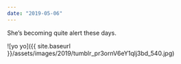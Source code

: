 ```yaml
---
date: "2019-05-06"
---
```


She’s becoming quite alert these days.

![yo yo]({{ site.baseurl }}/assets/images/2019/tumblr_pr3ornV6eY1qlj3bd_540.jpg)
